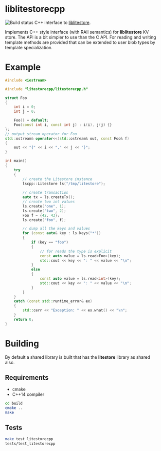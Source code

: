 # liblitestorecpp
![Build status](https://travis-ci.org/mlinnosk/liblitestorecpp.svg?branch=master)
C++ interface to [liblitestore](https://github.com/mlinnosk/liblitestore).

Implements C++ style interface (with RAII semantics) for **liblitestore** KV store. The API is a bit simpler to use than the C API. For reading and writing 
template methods are provided that can be extended to user blob types by template specialization.


# Example

```cpp
#include <iostream>

#include "litestorecpp/litestorecpp.h"

struct Foo
{
    int i = 0;
    int j = 0;

    Foo() = default;
    Foo(const int i, const int j) : i(i), j(j) {}
};
// output stream operator for Foo
std::ostream& operator<<(std::ostream& out, const Foo& f)
{
    out << "{" << i << "," << j << "}";
}

int main()
{
    try
    {
        // create the Litestore instance
        lscpp::Litestore ls("/tmp/litestore");
        
        // create transaction
        auto tx = ls.createTx();
        // create two int values
        ls.create("one", 1);
        ls.create("two", 2);
        Foo f = {42, 43};
        ls.create("foo", f);

        // dump all the keys and values
        for (const auto& key : ls.keys("*"))
        {
            if (key == "foo")
            {
                // for reads the type is explicit
                const auto value = ls.read<Foo>(key);
                std::cout << key << ": " << value << "\n";
            }
            else
            {
                const auto value = ls.read<int>(key);
                std::cout << key << ": " << value << "\n";
            }
        }
    }
    catch (const std::runtime_error& ex)
    {
        std::cerr << "Exception: " << ex.what() << "\n";
    }
    return 0;
}
```

# Building
By default a shared library is built that has the **litestore** library as shared also.
## Requirements
* cmake
* C++14 compiler

```sh
cd build
cmake ..
make
```

## Tests
```sh
make test_litestorecpp
tests/test_litestorecpp
```

